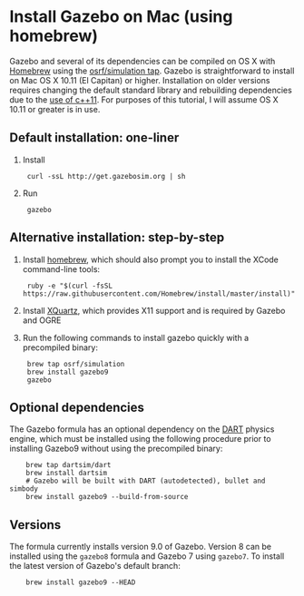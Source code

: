 # Install Gazebo on Mac (using homebrew)

Gazebo and several of its dependencies can be compiled on OS X with
[Homebrew](http://brew.sh) using the
[osrf/simulation tap](https://github.com/osrf/homebrew-simulation).
Gazebo is straightforward to install on Mac OS X 10.11 (El Capitan) or higher.
Installation on older versions requires changing the default standard library
and rebuilding dependencies due to the
[use of c++11](https://osrf-migration.github.io/gazebo-gh-pages/#!/osrf/gazebo/pull-request/1340/).
For purposes of this tutorial, I will assume OS X 10.11 or greater is in use.

## Default installation: one-liner

1. Install

        curl -ssL http://get.gazebosim.org | sh

2. Run

        gazebo

## Alternative installation: step-by-step

1. Install [homebrew](http://brew.sh), which should also prompt you to install
the XCode command-line tools:

        ruby -e "$(curl -fsSL https://raw.githubusercontent.com/Homebrew/install/master/install)"

2. Install [XQuartz](http://xquartz.macosforge.org/landing/), which provides
X11 support and is required by Gazebo and OGRE

3. Run the following commands to install gazebo quickly with a precompiled binary:

        brew tap osrf/simulation
        brew install gazebo9
        gazebo

## Optional dependencies
The Gazebo formula has an optional dependency on the
[DART](http://dartsim.github.io) physics engine,
which must be installed using the following procedure
prior to installing Gazebo9 without using the precompiled binary:

        brew tap dartsim/dart
        brew install dartsim
        # Gazebo will be built with DART (autodetected), bullet and simbody
        brew install gazebo9 --build-from-source

## Versions
The formula currently installs version 9.0 of Gazebo. Version 8 can be
installed using the `gazebo8` formula and Gazebo 7
using `gazebo7`. To install the latest version of Gazebo's default branch:

        brew install gazebo9 --HEAD
